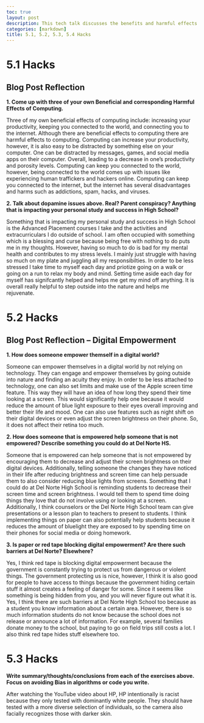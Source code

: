 ```yaml
---
toc: true
layout: post
description: This tech talk discusses the benefits and harmful effects of computing. This tech talk discusses the digital divide in computing
categories: [markdown]
title: 5.1, 5.2, 5.3, 5.4 Hacks
---
```

# 5.1 Hacks

## Blog Post Reflection 

**1. Come up with three of your own Beneficial and corresponding Harmful Effects of Computing.** 

Three of my own beneficial effects of computing include: increasing your productivity, keeping you connected to the world, and connecting you to the internet. Although there are beneficial effects to computing there are harmful effects to computing. Computing can increase your productivity, however, it is also easy to be distracted by something else on your computer. One can be distracted by messages, games, and social media apps on their computer. Overall, leading to a decrease in one’s productivity and porosity levels. Computing can keep you connected to the world, however, being connected to the world comes up with issues like experiencing human traffickers and hackers online. Computing can keep you connected to the internet, but the internet has several disadvantages and harms such as addictions, spam, hacks, and viruses. 

**2. Talk about dopamine issues above. Real? Parent conspiracy? Anything that is impacting your personal study and success in High School?**

Something that is impacting my personal study and success in High School is the Advanced Placement courses I take and the activities and extracurriculars I do outside of school. I am often occupied with something which is a blessing and curse because being free with nothing to do puts me in my thoughts. However, having so much to do is bad for my mental health and contributes to my stress levels. I mainly just struggle with having so much on my plate and juggling all my responsibilties. In order to be less stressed I take time to myself each day and priotize going on a walk or going on a run to relax my body and mind. Setting time aside each day for myself has signifcantly helped and helps me get my mind off anything. It is overall really helpful to step outside into the nature and helps me rejuvenate.

# 5.2 Hacks

## Blog Post Reflection – Digital Empowerment

**1. How does someone empower themself in a digital world?**

Someone can empower themselves in a digital world by not relying on technology. They can engage and empower themselves by going outside into nature and finding an acuity they enjoy. In order to be less attached to technology, one can also set limits and make use of the Apple screen time feature. This way they will have an idea of how long they spend their time looking at a screen. This would significantly help one because it would reduce the amount of blue light exposure to their eyes overall improving and better their life and mood. One can also use features such as night shift on their digital devices or even adjust the screen brightness on their phone. So, it does not affect their retina too much. 

**2. How does someone that is empowered help someone that is not empowered? Describe something you could do at Del Norte HS.**

Someone that is empowered can help someone that is not empowered by encouraging them to decrease and adjust their screen brightness on their digital devices. Additionally, telling someone the changes they have noticed in their life after reducing brightness and screen time can help persuade them to also consider reducing blue lights from screens. Something that I could do at Del Norte High School is reminding students to decrease their screen time and screen brightness. I would tell them to spend time doing things they love that do not involve using or looking at a screen. Additionally, I think counselors or the Del Norte High School team can give presentations or a lesson plan to teachers to present to students. I think implementing things on paper can also potentially help students because it reduces the amount of bluelight they are exposed to by spending time on their phones for social media or doing homework. 

**3. Is paper or red tape blocking digital empowerment? Are there such barriers at Del Norte? Elsewhere?**

Yes, I think red tape is blocking digital empowerment because the government is constantly trying to protect us from dangerous or violent things. The government protecting us is nice, however, I think it is also good for people to have access to things because the government hiding certain stuff it almost creates a feeling of danger for some. Since it seems like something is being hidden from you, and you will never figure out what it is. Yes, I think there are such barriers at Del Norte High School too because as a student you know information about a certain area. However, there is so much information students do not know because the school does not release or announce a lot of information. For example, several families donate money to the school, but paying to go on field trips still costs a lot. I also think red tape hides stuff elsewhere too. 


# 5.3 Hacks


**Write summary/thoughts/conclusions from each of the exercises above. Focus on avoiding Bias in algorithms or code you write.**


After watching the YouTube video about HP, HP intentionally is racist because they only tested with dominantly white people. They should have tested with a more diverse selection of individuals, so the camera also facially recognizes those with darker skin. 